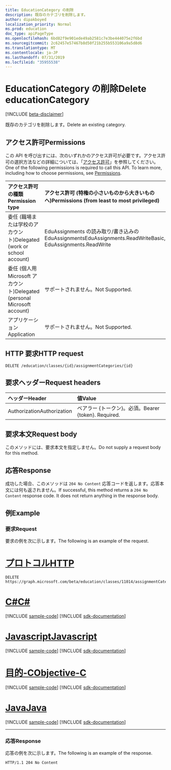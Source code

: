 ```yaml
---
title: EducationCategory の削除
description: 既存のカテゴリを削除します。
author: dipakboyed
localization_priority: Normal
ms.prod: education
doc_type: apiPageType
ms.openlocfilehash: 6bd82f9e901ede49ab2581c7e3be444075e2f6bd
ms.sourcegitcommit: 2c62457e57467b8d50f21b255b553106a9a5d8d6
ms.translationtype: MT
ms.contentlocale: ja-JP
ms.lasthandoff: 07/31/2019
ms.locfileid: "35955538"
---
```

# <a name="delete-educationcategory"></a><span data-ttu-id="16909-103">EducationCategory の削除</span><span class="sxs-lookup"><span data-stu-id="16909-103">Delete educationCategory</span></span>

[!INCLUDE [beta-disclaimer](../../includes/beta-disclaimer.md)]

<span data-ttu-id="16909-104">既存のカテゴリを削除します。</span><span class="sxs-lookup"><span data-stu-id="16909-104">Delete an existing category.</span></span>

## <a name="permissions"></a><span data-ttu-id="16909-105">アクセス許可</span><span class="sxs-lookup"><span data-stu-id="16909-105">Permissions</span></span>

<span data-ttu-id="16909-p101">この API を呼び出すには、次のいずれかのアクセス許可が必要です。アクセス許可の選択方法などの詳細については、「[アクセス許可](/graph/permissions-reference)」を参照してください。</span><span class="sxs-lookup"><span data-stu-id="16909-p101">One of the following permissions is required to call this API. To learn more, including how to choose permissions, see [Permissions](/graph/permissions-reference).</span></span>

| <span data-ttu-id="16909-108">アクセス許可の種類</span><span class="sxs-lookup"><span data-stu-id="16909-108">Permission type</span></span>                        | <span data-ttu-id="16909-109">アクセス許可 (特権の小さいものから大きいものへ)</span><span class="sxs-lookup"><span data-stu-id="16909-109">Permissions (from least to most privileged)</span></span>             |
| :------------------------------------- | :------------------------------------------------------ |
| <span data-ttu-id="16909-110">委任 (職場または学校のアカウント)</span><span class="sxs-lookup"><span data-stu-id="16909-110">Delegated (work or school account)</span></span>     | <span data-ttu-id="16909-111">EduAssignments の読み取り/書き込みの EduAssignments</span><span class="sxs-lookup"><span data-stu-id="16909-111">EduAssignments.ReadWriteBasic, EduAssignments.ReadWrite</span></span> |
| <span data-ttu-id="16909-112">委任 (個人用 Microsoft アカウント)</span><span class="sxs-lookup"><span data-stu-id="16909-112">Delegated (personal Microsoft account)</span></span> | <span data-ttu-id="16909-113">サポートされません。</span><span class="sxs-lookup"><span data-stu-id="16909-113">Not Supported.</span></span>                                          |
| <span data-ttu-id="16909-114">アプリケーション</span><span class="sxs-lookup"><span data-stu-id="16909-114">Application</span></span>                            | <span data-ttu-id="16909-115">サポートされません。</span><span class="sxs-lookup"><span data-stu-id="16909-115">Not Supported.</span></span>                                          |

## <a name="http-request"></a><span data-ttu-id="16909-116">HTTP 要求</span><span class="sxs-lookup"><span data-stu-id="16909-116">HTTP request</span></span>

<!-- { "blockType": "ignored" } -->

```http
DELETE /education/classes/{id}/assignmentCategories/{id}
```

## <a name="request-headers"></a><span data-ttu-id="16909-117">要求ヘッダー</span><span class="sxs-lookup"><span data-stu-id="16909-117">Request headers</span></span>

| <span data-ttu-id="16909-118">ヘッダー</span><span class="sxs-lookup"><span data-stu-id="16909-118">Header</span></span>        | <span data-ttu-id="16909-119">値</span><span class="sxs-lookup"><span data-stu-id="16909-119">Value</span></span>                     |
| :------------ | :------------------------ |
| <span data-ttu-id="16909-120">Authorization</span><span class="sxs-lookup"><span data-stu-id="16909-120">Authorization</span></span> | <span data-ttu-id="16909-p102">ベアラー {トークン}。必須。</span><span class="sxs-lookup"><span data-stu-id="16909-p102">Bearer {token}. Required.</span></span> |

## <a name="request-body"></a><span data-ttu-id="16909-123">要求本文</span><span class="sxs-lookup"><span data-stu-id="16909-123">Request body</span></span>

<span data-ttu-id="16909-124">このメソッドには、要求本文を指定しません。</span><span class="sxs-lookup"><span data-stu-id="16909-124">Do not supply a request body for this method.</span></span>

## <a name="response"></a><span data-ttu-id="16909-125">応答</span><span class="sxs-lookup"><span data-stu-id="16909-125">Response</span></span>

<span data-ttu-id="16909-p103">成功した場合、このメソッドは `204 No Content` 応答コードを返します。応答本文には何も返されません。</span><span class="sxs-lookup"><span data-stu-id="16909-p103">If successful, this method returns a `204 No Content` response code. It does not return anything in the response body.</span></span>

## <a name="example"></a><span data-ttu-id="16909-128">例</span><span class="sxs-lookup"><span data-stu-id="16909-128">Example</span></span>

### <a name="request"></a><span data-ttu-id="16909-129">要求</span><span class="sxs-lookup"><span data-stu-id="16909-129">Request</span></span>

<span data-ttu-id="16909-130">要求の例を次に示します。</span><span class="sxs-lookup"><span data-stu-id="16909-130">The following is an example of the request.</span></span>


# <a name="httptabhttp"></a>[<span data-ttu-id="16909-131">プロトコル</span><span class="sxs-lookup"><span data-stu-id="16909-131">HTTP</span></span>](#tab/http)
<!-- {
  "blockType": "request",
  "name": "delete_educationassignment"
}-->

```http
DELETE https://graph.microsoft.com/beta/education/classes/11014/assignmentCategories/19002
```
# <a name="ctabcsharp"></a>[<span data-ttu-id="16909-132">C#</span><span class="sxs-lookup"><span data-stu-id="16909-132">C#</span></span>](#tab/csharp)
[!INCLUDE [sample-code](../includes/snippets/csharp/delete-educationassignment-csharp-snippets.md)]
[!INCLUDE [sdk-documentation](../includes/snippets/snippets-sdk-documentation-link.md)]

# <a name="javascripttabjavascript"></a>[<span data-ttu-id="16909-133">Javascript</span><span class="sxs-lookup"><span data-stu-id="16909-133">Javascript</span></span>](#tab/javascript)
[!INCLUDE [sample-code](../includes/snippets/javascript/delete-educationassignment-javascript-snippets.md)]
[!INCLUDE [sdk-documentation](../includes/snippets/snippets-sdk-documentation-link.md)]

# <a name="objective-ctabobjc"></a>[<span data-ttu-id="16909-134">目的-C</span><span class="sxs-lookup"><span data-stu-id="16909-134">Objective-C</span></span>](#tab/objc)
[!INCLUDE [sample-code](../includes/snippets/objc/delete-educationassignment-objc-snippets.md)]
[!INCLUDE [sdk-documentation](../includes/snippets/snippets-sdk-documentation-link.md)]

# <a name="javatabjava"></a>[<span data-ttu-id="16909-135">Java</span><span class="sxs-lookup"><span data-stu-id="16909-135">Java</span></span>](#tab/java)
[!INCLUDE [sample-code](../includes/snippets/java/delete-educationassignment-java-snippets.md)]
[!INCLUDE [sdk-documentation](../includes/snippets/snippets-sdk-documentation-link.md)]

---


### <a name="response"></a><span data-ttu-id="16909-136">応答</span><span class="sxs-lookup"><span data-stu-id="16909-136">Response</span></span>

<span data-ttu-id="16909-137">応答の例を次に示します。</span><span class="sxs-lookup"><span data-stu-id="16909-137">The following is an example of the response.</span></span> 

<!-- {
  "blockType": "response",
  "truncated": true
} -->

```http
HTTP/1.1 204 No Content
```

<!-- uuid: 8fcb5dbc-d5aa-4681-8e31-b001d5168d79
2015-10-25 14:57:30 UTC -->
<!--
{
  "type": "#page.annotation",
  "description": "Delete educationCategory",
  "keywords": "",
  "section": "documentation",
  "tocPath": "",
  "suppressions": [
  ]
}
-->

